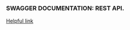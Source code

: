 ### SWAGGER DOCUMENTATION: REST API.

[Helpful link](https://www.section.io/engineering-education/documenting-node-js-rest-api-using-swagger/)
